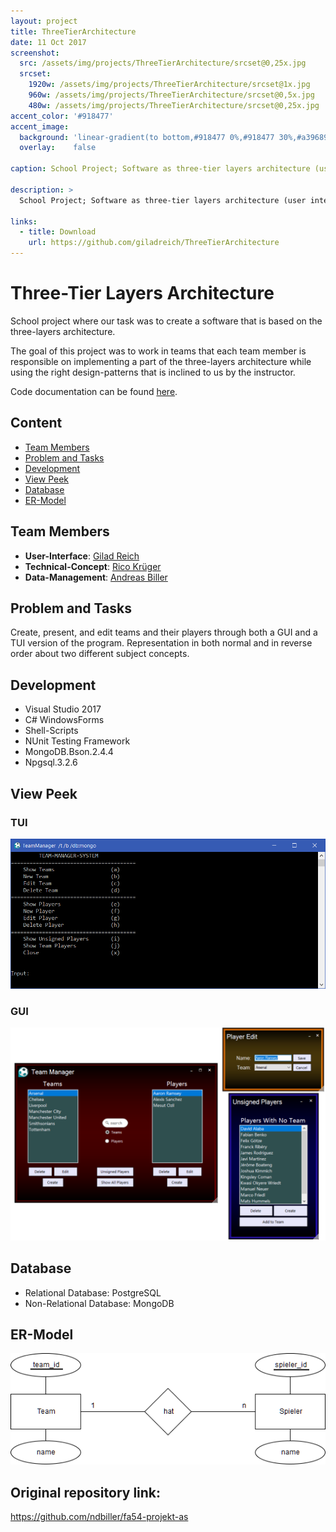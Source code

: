 ```yaml
---
layout: project
title: ThreeTierArchitecture
date: 11 Oct 2017
screenshot:
  src: /assets/img/projects/ThreeTierArchitecture/srcset@0,25x.jpg
  srcset:
    1920w: /assets/img/projects/ThreeTierArchitecture/srcset@1x.jpg
    960w: /assets/img/projects/ThreeTierArchitecture/srcset@0,5x.jpg
    480w: /assets/img/projects/ThreeTierArchitecture/srcset@0,25x.jpg
accent_color: '#918477'
accent_image:
  background: 'linear-gradient(to bottom,#918477 0%,#918477 30%,#a39689 50%,#b2a699 70%,#c4b9ae 100%)'
  overlay:    false

caption: School Project; Software as three-tier layers architecture (user interface, business and data access).

description: >
  School Project; Software as three-tier layers architecture (user interface, business and data access).

links:
  - title: Download
    url: https://github.com/giladreich/ThreeTierArchitecture
---
```


# Three-Tier Layers Architecture

School project where our task was to create a software that is based on the three-layers architecture.

The goal of this project was to work in teams that each team member is responsible on implementing a part of the three-layers architecture while using the right design-patterns that is inclined to us by the instructor.

Code documentation can be found [here](https://giladreich.github.io/ThreeTierArchitecture).

## Content

* [Team Members](#team-members)
* [Problem and Tasks](#problem-and-tasks)
* [Development](#development)
* [View Peek](#view-peek)
* [Database](#database)
* [ER-Model](#er-model)

## Team Members

- **User-Interface**: [Gilad Reich ](https://github.com/giladreich)
- **Technical-Concept**: [Rico Krüger](https://github.com/B3ttm3nsch)
- **Data-Management**: [Andreas Biller](https://github.com/ndbiller) 

## Problem and Tasks

Create, present, and edit teams and their players through both a GUI and a TUI version of the program. Representation in both normal and in reverse order about two different subject concepts.

## Development
* Visual Studio 2017
* C# WindowsForms
* Shell-Scripts
* NUnit Testing Framework
* MongoDB.Bson.2.4.4
* Npgsql.3.2.6

## View Peek

### TUI

![Text User Interface](/assets/img/projects/ThreeTierArchitecture/pictures/view/tui.png)

### GUI

![Text User Interface](/assets/img/projects/ThreeTierArchitecture/pictures/view/gui_all.png)

## Database

- Relational Database: PostgreSQL
- Non-Relational Database: MongoDB


## ER-Model

![Entity Type Relationship Type Model](/assets/img/projects/ThreeTierArchitecture/pictures/ER_Model.png)

## Original repository link:
https://github.com/ndbiller/fa54-projekt-as
